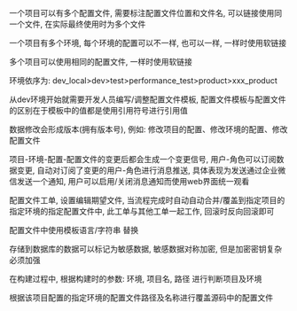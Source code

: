 一个项目可以有多个配置文件, 需要标注配置文件位置和文件名, 可以链接使用同一个文件, 在实际最终使用时为多个文件

一个项目有多个环境, 每个环境的配置可以不一样, 也可以一样, 一样时使用软链接

多个项目可以使用相同的配置文件, 一样时使用软链接



环境依序为: dev_local>dev>test>performance_test>product>xxx_product

从dev环境开始就需要开发人员编写/调整配置文件模板, 配置文件模板与配置文件的区别在于模板中的值都是使用引用符号进行引用值



数据修改会形成版本(拥有版本号), 例如: 修改项目的配置、修改环境的配置、修改配置文件

项目-环境-配置-配置文件的变更后都会生成一个变更信号, 用户-角色可以订阅数据变更, 自动对订阅了变更的用户-角色进行消息推送, 具体表现为发送通过企业微信发送一个通知, 用户可以启用/关闭消息通知而使用web界面统一观看



配置文件工单, 设置编辑期望文件, 当流程完成时自动自动合并/覆盖到指定项目的指定环境的指定配置文件中, 此工单与其他工单一起工作, 回滚时反向回滚即可

配置文件中使用模板语言/字符串 替换

存储到数据库的数据可以标记为敏感数据, 敏感数据对称加密, 但是加密密钥复杂必须加强



在构建过程中, 根据构建时的参数: 环境, 项目名, 路径 进行判断项目及环境

根据该项目配置的指定环境的配置文件路径及名称进行覆盖源码中的配置文件